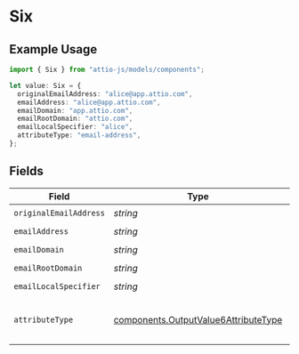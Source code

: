 # Six

## Example Usage

```typescript
import { Six } from "attio-js/models/components";

let value: Six = {
  originalEmailAddress: "alice@app.attio.com",
  emailAddress: "alice@app.attio.com",
  emailDomain: "app.attio.com",
  emailRootDomain: "attio.com",
  emailLocalSpecifier: "alice",
  attributeType: "email-address",
};
```

## Fields

| Field                                                                                        | Type                                                                                         | Required                                                                                     | Description                                                                                  | Example                                                                                      |
| -------------------------------------------------------------------------------------------- | -------------------------------------------------------------------------------------------- | -------------------------------------------------------------------------------------------- | -------------------------------------------------------------------------------------------- | -------------------------------------------------------------------------------------------- |
| `originalEmailAddress`                                                                       | *string*                                                                                     | :heavy_check_mark:                                                                           | N/A                                                                                          | alice@app.attio.com                                                                          |
| `emailAddress`                                                                               | *string*                                                                                     | :heavy_check_mark:                                                                           | N/A                                                                                          | alice@app.attio.com                                                                          |
| `emailDomain`                                                                                | *string*                                                                                     | :heavy_check_mark:                                                                           | N/A                                                                                          | app.attio.com                                                                                |
| `emailRootDomain`                                                                            | *string*                                                                                     | :heavy_check_mark:                                                                           | N/A                                                                                          | attio.com                                                                                    |
| `emailLocalSpecifier`                                                                        | *string*                                                                                     | :heavy_check_mark:                                                                           | N/A                                                                                          | alice                                                                                        |
| `attributeType`                                                                              | [components.OutputValue6AttributeType](../../models/components/outputvalue6attributetype.md) | :heavy_check_mark:                                                                           | The attribute type of the value.                                                             | email-address                                                                                |